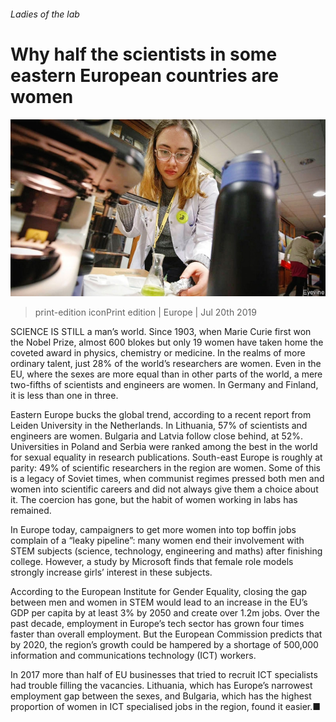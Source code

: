 ###### Ladies of the lab

# Why half the scientists in some eastern European countries are women 

![image](images/20190720_EUP001_0.jpg) 

> print-edition iconPrint edition | Europe | Jul 20th 2019 

SCIENCE IS STILL a man’s world. Since 1903, when Marie Curie first won the Nobel Prize, almost 600 blokes but only 19 women have taken home the coveted award in physics, chemistry or medicine. In the realms of more ordinary talent, just 28% of the world’s researchers are women. Even in the EU, where the sexes are more equal than in other parts of the world, a mere two-fifths of scientists and engineers are women. In Germany and Finland, it is less than one in three. 

Eastern Europe bucks the global trend, according to a recent report from Leiden University in the Netherlands. In Lithuania, 57% of scientists and engineers are women. Bulgaria and Latvia follow close behind, at 52%. Universities in Poland and Serbia were ranked among the best in the world for sexual equality in research publications. South-east Europe is roughly at parity: 49% of scientific researchers in the region are women. Some of this is a legacy of Soviet times, when communist regimes pressed both men and women into scientific careers and did not always give them a choice about it. The coercion has gone, but the habit of women working in labs has remained. 

In Europe today, campaigners to get more women into top boffin jobs complain of a “leaky pipeline”: many women end their involvement with STEM subjects (science, technology, engineering and maths) after finishing college. However, a study by Microsoft finds that female role models strongly increase girls’ interest in these subjects. 

According to the European Institute for Gender Equality, closing the gap between men and women in STEM would lead to an increase in the EU’s GDP per capita by at least 3% by 2050 and create over 1.2m jobs. Over the past decade, employment in Europe’s tech sector has grown four times faster than overall employment. But the European Commission predicts that by 2020, the region’s growth could be hampered by a shortage of 500,000 information and communications technology (ICT) workers. 

In 2017 more than half of EU businesses that tried to recruit ICT specialists had trouble filling the vacancies. Lithuania, which has Europe’s narrowest employment gap between the sexes, and Bulgaria, which has the highest proportion of women in ICT specialised jobs in the region, found it easier.■ 

